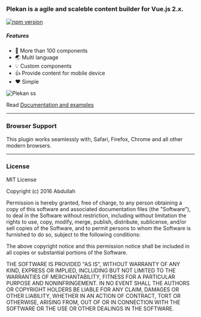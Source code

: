 


### Plekan is a agile and scaleble content builder for Vue.js 2.x.

[![npm version](https://badge.fury.io/js/plekan.svg)](https://badge.fury.io/js/plekan)

##### Features

* 💯  More than 100 components
* 🌏  Multi language
* 💡  Custom components
* 👍  Provide content for mobile device
* ❤   Simple

![Plekan ss](https://cdn.rawgit.com/abdullah/plekan/master/docfile/plekanss.png)


Read [Documentation and examples](https://github.com/abdullah/plekan/wiki)

---

### Browser Support

This plugin works seamlessly with, Safari, Firefox, Chrome and all other modern browsers.



---

### License

MIT License

Copyright (c) 2016 Abdullah

Permission is hereby granted, free of charge, to any person obtaining a copy
of this software and associated documentation files (the "Software"), to deal
in the Software without restriction, including without limitation the rights
to use, copy, modify, merge, publish, distribute, sublicense, and/or sell
copies of the Software, and to permit persons to whom the Software is
furnished to do so, subject to the following conditions:

The above copyright notice and this permission notice shall be included in all
copies or substantial portions of the Software.

THE SOFTWARE IS PROVIDED "AS IS", WITHOUT WARRANTY OF ANY KIND, EXPRESS OR
IMPLIED, INCLUDING BUT NOT LIMITED TO THE WARRANTIES OF MERCHANTABILITY,
FITNESS FOR A PARTICULAR PURPOSE AND NONINFRINGEMENT. IN NO EVENT SHALL THE
AUTHORS OR COPYRIGHT HOLDERS BE LIABLE FOR ANY CLAIM, DAMAGES OR OTHER
LIABILITY, WHETHER IN AN ACTION OF CONTRACT, TORT OR OTHERWISE, ARISING FROM,
OUT OF OR IN CONNECTION WITH THE SOFTWARE OR THE USE OR OTHER DEALINGS IN THE
SOFTWARE.




